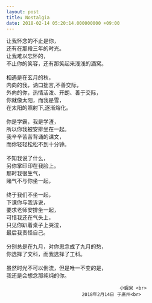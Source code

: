 ```yaml
---
layout: post
title: Nostalgia
date: 2018-02-14 05:20:14.000000000 +09:00
---
```


让我怀念的不止是你，<br>
还有在那段三年的时光。<br>
让我难以忘怀的，<br>
不止你的笑容，还有那笑起来浅浅的酒窝。<br>
<br>
相遇是在玄月的秋，<br>
内向的我，讷口拙言,不善交际，<br>
外向的你，热情活泼、开朗、善于交际，<br>
你就像太阳，而我是雪，<br>
在太阳的照射下,逐渐熔化。<br>
<br>
你是学霸，我是学渣，<br>
所以你我被安排坐在一起。<br>
我辛辛苦苦背诵的课文，<br>
而你轻轻松松不到十分钟。<br>
<br>
不知我说了什么，<br>
另你掌印印在我脸上。<br>
那时我很生气，<br>
赌气不与你坐一起，<br>
<br>
终于我们不坐一起，<br>
下课你与我诉说，<br>
要求老师安排坐一起，<br>
可惜我还在气头上，<br>
只见你趴着桌子上哭泣，<br>
最后我责怪自己。<br>
<br>
分别总是在九月，对你思念成了九月的愁，<br>
你选择了文科，而我选择了工科。<br>
<br>
虽然时光不可以倒流，但是唯一不变的是，<br>
我还是会想念那纯纯的你。<br>


                                              小蝦米 <br>
                                2018年2月14日 于廣州<br>
